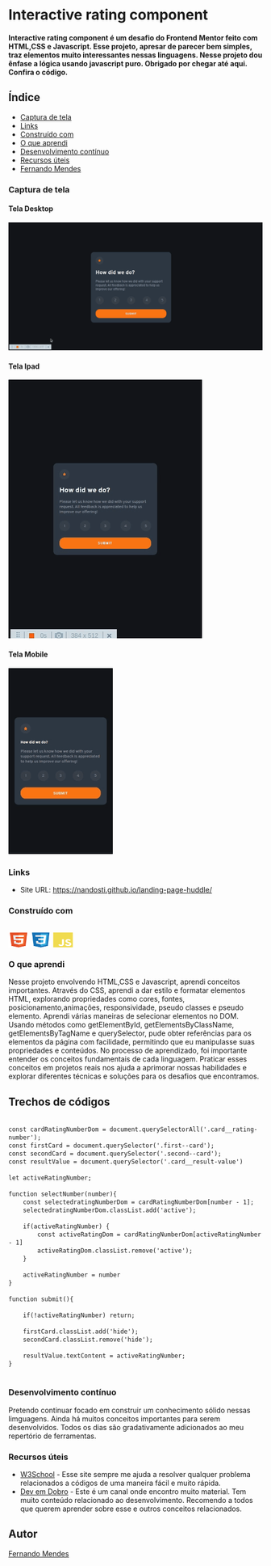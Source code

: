 # Interactive rating component

#### Interactive rating component é um desafio do Frontend Mentor feito com HTML,CSS e Javascript. Esse projeto, apresar de parecer bem simples, traz elementos muito interessantes nessas linguagens. Nesse projeto dou ênfase a lógica usando javascript puro. Obrigado por chegar até aqui. Confira o código.

## Índice

- [Captura de tela](#captura-de-tela)
- [Links](#links)
- [Construído com](#construído-com)
- [O que aprendi](#o-que-aprendi)
- [Desenvolvimento contínuo](#desenvolvimento-contínuo)
- [Recursos úteis](#recursos-úteis)
- [Fernando Mendes](#autor)

### Captura de tela

#### Tela Desktop

<img src="./src/images/desktop.gif" alt="Tela desktop exibindo funcionalidades">

#### Tela Ipad

<img src="./src/images/ipad.gif" alt="Tela tablet exibindo funcionalidades">

#### Tela Mobile

<img src="./src/images/mobile.gif" alt="Exibindo responsividade no mobile">

### Links

- Site URL: https://nandosti.github.io/landing-page-huddle/

### Construído com

<div style="display: inline_block"><br>
  <img align="center" alt="HTML" height="30" width="40" src="https://raw.githubusercontent.com/devicons/devicon/master/icons/html5/html5-original.svg">
  <img align="center" alt="CSS" height="30" width="40" src="https://raw.githubusercontent.com/devicons/devicon/master/icons/css3/css3-original.svg"> 
  <img align="center" alt="Js" height="30" width="40" src="https://raw.githubusercontent.com/devicons/devicon/master/icons/javascript/javascript-plain.svg">      
</div>

### O que aprendi

Nesse projeto envolvendo HTML,CSS e Javascript, aprendi conceitos importantes. Através do CSS, aprendi a dar estilo e formatar elementos HTML, explorando propriedades como cores, fontes, posicionamento,animações, responsividade, pseudo classes e pseudo elemento. Aprendi várias maneiras de selecionar elementos no DOM. Usando métodos como getElementById, getElementsByClassName, getElementsByTagName e querySelector, pude obter referências para os elementos da página com facilidade, permitindo que eu manipulasse suas propriedades e conteúdos. No processo de aprendizado, foi importante entender os conceitos fundamentais de cada linguagem. Praticar esses conceitos em projetos reais nos ajuda a aprimorar nossas habilidades e explorar diferentes técnicas e soluções para os desafios que encontramos.

## Trechos de códigos

```

const cardRatingNumberDom = document.querySelectorAll('.card__rating-number');
const firstCard = document.querySelector('.first--card');
const secondCard = document.querySelector('.second--card');
const resultValue = document.querySelector('.card__result-value')

let activeRatingNumber;

function selectNumber(number){
    const selectedratingNumberDom = cardRatingNumberDom[number - 1];
    selectedratingNumberDom.classList.add('active');

    if(activeRatingNumber) {
        const activeRatingDom = cardRatingNumberDom[activeRatingNumber - 1]
        activeRatingDom.classList.remove('active');
    }

    activeRatingNumber = number
}

function submit(){

    if(!activeRatingNumber) return;

    firstCard.classList.add('hide');
    secondCard.classList.remove('hide');

    resultValue.textContent = activeRatingNumber;
}


```

### Desenvolvimento contínuo

Pretendo continuar focado em construir um conhecimento sólido nessas limguagens. Ainda há muitos conceitos importantes para serem desenvolvidos. Todos os dias são gradativamente adicionados ao meu repertório de ferramentas.

### Recursos úteis

- [W3School](https://www.w3schools.com/css/default.asp) - Esse site sempre me ajuda a resolver qualquer problema relacionados a códigos de uma maneira fácil e muito rápida.
- [Dev em Dobro](https://www.youtube.com/@DevemDobro) - Este é um canal onde encontro muito material. Tem muito conteúdo relacionado ao desenvolvimento. Recomendo a todos que querem aprender sobre esse e outros conceitos relacionados.

## Autor

[Fernando Mendes](https://www.linkedin.com/in/fernandomendesti/)
